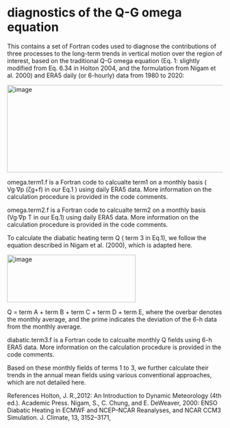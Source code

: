 # diagnostics of the Q-G omega equation 
This contains a set of Fortran codes used to diagnose the contributions of three processes to the long-term trends in vertical motion over the region of interest, based on the traditional Q-G omega equation (Eq. 1: slightly modified from Eq. 6.34 in Holton 2004, and the formulation from Nigam et al. 2000) and ERA5 daily (or 6-hourly) data from 1980 to 2020:

<img width="1680" height="204" alt="image" src="https://github.com/user-attachments/assets/ff507f2e-47e0-48fc-8eb8-2c419f2aebef" />

 
omega.term1.f is a Fortran code to calcualte term1 on a monthly basis ( Vg∙∇p (ζg+f) in our Eq.1 ) using daily ERA5 data. 
More information on the calculation procedure is provided in the code comments.
 
omega.term2.f is a Fortran code to calcualte term2 on a monthly basis (Vg∙∇p T in our Eq.1) using daily ERA5 data. 
More information on the calculation procedure is provided in the code comments.


To calculate the diabatic heating term Q ( term 3 in Eq.1), we follow the equation described in Nigam et al. (2000), which is adapted here.
 


<img width="300" height="111" alt="image" src="https://github.com/user-attachments/assets/e3d041b0-0da5-4e67-8541-591c9038d7de" />



Q = term A + term B + term C + term D + term E, where the overbar denotes the monthly average, and the prime indicates the deviation of the 6-h data from the monthly average.

diabatic.term3.f is a Fortran code to calcualte monthly Q fields using 6-h ERA5 data.
More information on the calculation procedure is provided in the code comments.

Based on these monthly fields of terms 1 to 3, we further calculate their trends in the annual mean fields using various conventional approaches, which are not detailed here.

References
Holton, J. R.,2012: An Introduction to Dynamic Meteorology (4th ed.). Academic Press.
Nigam, S., C. Chung, and E. DeWeaver, 2000: ENSO Diabatic Heating in ECMWF and NCEP–NCAR Reanalyses, and NCAR CCM3 Simulation. J. Climate, 13, 3152–3171,

